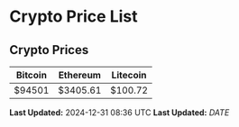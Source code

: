 # Crypto Price List

## Crypto Prices
| Bitcoin | Ethereum | Litecoin |
| ------- | -------- | -------- |
| $94501 | $3405.61 | $100.72 |
**Last Updated:** 2024-12-31 08:36 UTC
**Last Updated:** $DATE$
